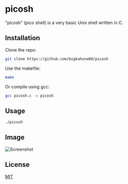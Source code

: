 # picosh

"picosh" (pico shell) is a very basic Unix shell written in C.

## Installation

Clone the repo:

```bash
git clone https://github.com/bigkahuna00/picosh
```

Use the makefile:

```bash
make
```
Or compile using gcc:
```bash
gcc picosh.c -o picosh
```

## Usage

```bash
./picosh
```
## Image
![Screenshot](https://i.imgur.com/L6Ioyhh.png)

## License
[MIT](https://github.com/bigkahuna00/picosh/blob/main/LICENSE.md)
